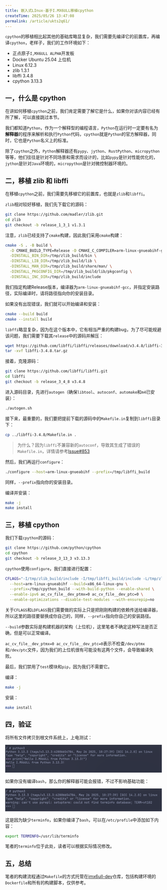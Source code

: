 ```yaml
---
title: 嵌入式LInux-基于I.MX6ULL移植cpython
createTime: 2025/05/26 13:47:08
permalink: /article/ukts2q61/
---
```


`cpython`的移植相比起其他的基础库略显复杂，我们需要先编译它的前置库，再编译`cpython`，老样子，我们的工作环境如下：

- 正点原子`I,MX6ULL ALPHA`开发板
- Docker Ubuntu 25.04 上位机
- Linux 6.12.3
- zlib 1.3.1
- libffi 3.4.8
- cpython 3.13.3

## 一，什么是 cpython

在讲如何移植`cpython`之前，我们肯定需要了解它是什么，如果你对该内容已经有所了解，可以直接跳过本节。

我们都知道`Python`，作为一个解释型的编程语言，`Python`在运行时一定要有名为**解释器**的程序来解析和执行`Python`代码，`cpython`就是`Python`的官方解释器，同时，它也是`Python`名义上的标准。

除了`cpython`之外，`Python`解释器还有`pypy`、`jython`、`RustPython`、`micropython`等等，他们往往是针对不同场景和需求而设计的，比如`pypy`是针对性能优化的，`jython`是针对`Java`环境的，`micropython`是针对微控制器环境的。

## 二，移植 zlib 和 libffi

在移植`cpython`之前，我们需要先移植它的前置库，也就是`zlib`和`libffi`。

`zlib`相对较好移植，我们先下载它的源码：

```bash
git clone https://github.com/madler/zlib.git
cd zlib
git checkout -b release_1_3_1 v1.3.1
```

注意，`zlib`已经支持了`cmake`构建，因此我们采用`cmake`构建：

```bash
cmake -S . -B build \
  -D CMAKE_BUILD_TYPE=Release -D CMAKE_C_COMPILER=arm-linux-gnueabihf-gcc \
  -DINSTALL_BIN_DIR=/tmp/zlib_build/bin \
  -DINSTALL_LIB_DIR=/tmp/zlib_build/lib \
  -DINSTALL_MAN_DIR=/tmp/zlib_build/share/man/ \
  -DINSTALL_PKGCONFIG_DIR=/tmp/zlib_build/lib/pkgconfig \
  -DINSTALL_INC_DIR=/tmp/zlib_build/include
```

我们指定构建Release版本，编译器为`arm-linux-gnueabihf-gcc`，并指定安装路径，实际编译时，请将路径指向你的安装目录。

如果没有出现错误，我们就可以开始编译和安装：

```bash
cmake --build build
cmake --install build
```

`libffi`略显复杂，因为在这个版本中，它有相当严重的构建bug，为了尽可能规避该问题，我们需要下载其`release`中的源码并解压：

```bash
wget https://github.com/libffi/libffi/releases/download/v3.4.8/libffi-3.4.8.tar.gz
tar -xvf libffi-3.4.8.tar.gz
```

接着，克隆源码：

```bash
git clone https://github.com/libffi/libffi.git
cd libffi
git checkout -b release_3_4_8 v3.4.8
```

进入源码目录，先进行`autogen`（确保`libtool`、`autoconf`、`automake`和`m4`已安装）：

```bash
./autogen.sh
```

接下来，最重要的，我们要把提前下载的源码中的`Makefile.in`复制到`libffi`目录下：

```bash
cp ../libffi-3.4.8/Makefile.in .
```

> 为什么？因为`libffi`不兼容新的`autoconf`，导致其生成了错误的`Makefile.in`，详情请参考[Issue#853](https://github.com/libffi/libffi/issues/853)

然后，我们再运行`configure`：

```bash
./configure --host=arm-linux-gnueabihf --prefix=/tmp/libffi_build
```

同样，`--prefix`指向你的安装目录。

编译并安装：

```bash
make -j
make install
```

## 三，移植 cpython

我们下载`cpython`的源码：

```bash
git clone https://github.com/python/cpython
cd cpython
git checkout -b release_3_13_3 v3.13.3
```

`cpython`使用`configure`，我们直接进行配置：

```bash
CFLAGS="-I/tmp/zlib_build/include -I/tmp/libffi_build/include -L/tmp/zlib_build/lib -L/tmp/libffi_build/lib" LDFLAGS="-L/tmp/zlib_build/lib -L/tmp/libffi_build/lib" ./configure \
  --host=arm-linux-gnueabihf --build=x86_64-linux-gnu \
  --prefix=/tmp/cpython_build --with-build-python --enable-shared \
  --enable-ipv6 ac_cv_file__dev_ptmx=0 ac_cv_file__dev_ptc=0 \
  --enable-optimizations --disable-test-modules --with-ensurepip=no
```

关于`CFLAGS`和`LDFLAGS`我们需要做的实际上只是把刚刚构建的依赖传送给编译器，所以这里的路径要替换成你自己的，同样，`--prefix`指向你自己的安装路径。

`--build`参数实际是构建机器的架构（上位机），这里笔者不确定这种写法是否正确，但是可以正常编译。

`ac_cv_file__dev_ptmx=0 ac_cv_file__dev_ptc=0`表示不检查`/dev/ptmx`和`/dev/ptc`文件，因为我们的上位机很有可能没有这两个文件，会导致编译失败。

最后，我们禁用了`test`模块和`pip`，因为我们不需要它。

编译：

```bash
make -j
```

安装：

```bash
make install
```

## 四，验证

将所有文件拷贝到根文件系统上，上电测试：

![cpython测试](./嵌入式LInux-基于I.MX6ULL移植cpython/cpython测试.png)

如果你没有编译`bash`，那么你的解释器可能会报错，不过不影响基础功能：

![cpython报错](./嵌入式LInux-基于I.MX6ULL移植cpython/cpython报错.png)

这是因为缺少`terminfo`，如果你编译了`bash`，可以在`/etc/profile`中添加如下内容：

```bash
export TERMINFO=/usr/lib/terminfo
```

笔者的`terminfo`位于此处，读者可以根据实际情况修改。

## 五，总结

笔者的构建流程通过`Makefile`的方式托管在[imx6ull-dev](https://github.com/Dessera/imx6ull-dev)仓库，包括构建环境的`Dockerfile`和所有的构建脚本，仅供参考。
